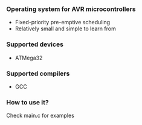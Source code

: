 ### Operating system for AVR microcontrollers
* Fixed-priority pre-emptive scheduling
* Relatively small and simple to learn from

### Supported devices
* ATMega32

### Supported compilers
* GCC

### How to use it?
Check main.c for examples
